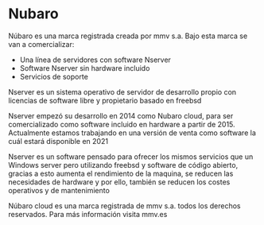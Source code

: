 # Nubaro 

Núbaro es una marca registrada creada por mmv s.a. 
Bajo esta marca se van a comercializar:
- Una línea de servidores con software Nserver
- Software Nserver sin hardware incluido
- Servicios de soporte

Nserver es un sistema operativo de servidor de desarrollo propio con licencias de software libre y propietario basado en freebsd 

Nserver empezó su desarrollo en 2014 como Nubaro cloud, para ser comercializado como software incluido en hardware a partir de 2015. Actualmente estamos trabajando en una versión de venta como software la cuál estará disponible en 2021

Nserver es un software pensado para ofrecer los mismos servicios que un Windows server pero utilizando freebsd y software de código abierto, gracias a esto aumenta el rendimiento de la maquina, se reducen las necesidades de hardware y por ello, también se reducen los costes operativos y de mantenimiento


Núbaro cloud es una marca registrada de mmv s.a. todos los derechos reservados. Para más información visita mmv.es
